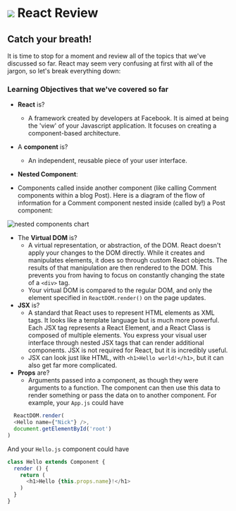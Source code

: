 # ![](https://ga-dash.s3.amazonaws.com/production/assets/logo-9f88ae6c9c3871690e33280fcf557f33.png) React Review


## Catch your breath!

It is time to stop for a moment and review all of the topics that we've discussed so far. React may seem very confusing at first with all of the jargon, so let's break everything down:

### Learning Objectives that we've covered so far

* **React** is?
  * A framework created by developers at Facebook. It is aimed at being the 'view' of your Javascript application. It focuses on creating a component-based architecture.
* A **component** is?
  * An independent, reusable piece of your user interface.

* **Nested Component**:
- Components called inside another component (like calling Comment components within a blog Post). Here is a diagram of the flow of information for a Comment component nested inside (called by!) a Post component:

![nested components chart](https://ga-instruction.s3.amazonaws.com/json/REACT/assets/unit1/nested_components_chart.jpg)

* The **Virtual DOM** is?
  * A virtual representation, or abstraction, of the DOM. React doesn't apply your changes to the DOM directly. While it creates and manipulates elements, it does so through custom React objects. The results of that manipulation are then rendered to the DOM. This prevents you from having to focus on constantly changing the state of a `<div>` tag.
  * Your virtual DOM is compared to the regular DOM, and only the element specified in `ReactDOM.render()` on the page updates.
* **JSX** is?
  * A standard that React uses to represent HTML elements as XML tags. It looks like a template language but is much more powerful. Each JSX tag represents a React Element, and a React Class is composed of multiple elements. You express your visual user interface through nested JSX tags that can render additional components. JSX is not required for React, but it is incredibly useful.
  * JSX can look just like HTML, with `<h1>Hello world!</h1>`, but it can also get far more complicated.
* **Props** are?
  * Arguments passed into a component, as though they were arguments to a function. The component can then use this data to render something or pass the data on to another component. For example, your `App.js` could have

```js
  ReactDOM.render(
  <Hello name={"Nick"} />,
  document.getElementById('root')
)
```

And your `Hello.js` component could have

```js
class Hello extends Component {
  render () {
    return (
      <h1>Hello {this.props.name}!</h1>
    )
  }
}
```
